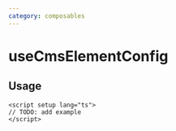 ```yaml
---
category: composables
---
```


# useCmsElementConfig

<!-- PLACEHOLDER_DESCRIPTION -->

## Usage

```vue
<script setup lang="ts">
// TODO: add example
</script>
```
